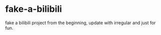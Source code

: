 # fake-a-bilibili
fake a bilibili project from the beginning, update with irregular and just for fun. 
